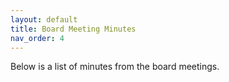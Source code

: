 ```yaml
---
layout: default
title: Board Meeting Minutes
nav_order: 4
---
```


Below is a list of minutes from the board meetings.